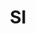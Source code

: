 ---
published:  false
post_id:    2018-SI
title:      SI
images:
  - ext:    00.jpg
    width:  2400
    height: 1802
    meta:   Mt. Triglav
  - ext:    01.jpg
    width:  1802
    height: 2400
    meta:   Mt. Triglav
tags:
  - Europe
---